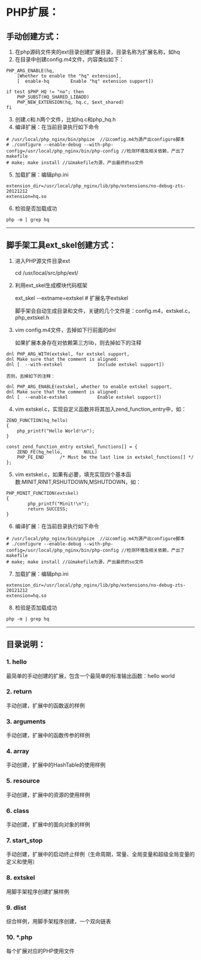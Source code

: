 # PHP扩展：


## 手动创建方式：

1. 在php源码文件夹的ext目录创建扩展目录，目录名称为扩展名称，如hq
2. 在目录中创建config.m4文件，内容类似如下：

```
PHP_ARG_ENABLE(hq,
    [Whether to enable the "hq" extension],
    [  enable-hq        Enable "hq" extension support])

if test $PHP_HQ != "no"; then
    PHP_SUBST(HQ_SHARED_LIBADD)
    PHP_NEW_EXTENSION(hq, hq.c, $ext_shared)
fi
```
3. 创建.c和.h两个文件，比如hq.c和php_hq.h
4. 编译扩展：在当前目录执行如下命令

```
# /usr/local/php_nginx/bin/phpize  //以comfig.m4为源产出configure脚本
# ./configure --enable-debug --with-php-config=/usr/local/php_nginx/bin/php-config //检测环境及相关依赖，产出了makefile
# make; make install //以makefile为源，产出最终的so文件
```
5. 加载扩展：编辑php.ini
```
extension_dir=/usr/local/php_nginx/lib/php/extensions/no-debug-zts-20121212
extension=hq.so
```
6. 检验是否加载成功

```
php -m | grep hq
```

---


## 脚手架工具ext_skel创建方式：
1. 进入PHP源文件目录ext

   cd /usr/local/src/php/ext/
2. 利用ext_skel生成模块代码框架

   ext_skel --extname=extskel   # 扩展名字extskel
   
   脚手架会自动生成目录和文件，关键的几个文件是：config.m4，extskel.c，php_extskel.h
3. vim config.m4文件，去掉如下行前面的dnl

    如果扩展本身存在对依赖第三方lib，则去掉如下的注释
```
dnl PHP_ARG_WITH(extskel, for extskel support,
dnl Make sure that the comment is aligned:
dnl [  --with-extskel             Include extskel support])
```
    否则，去掉如下的注释：
    
```
dnl PHP_ARG_ENABLE(extskel, whether to enable extskel support,
dnl Make sure that the comment is aligned:
dnl [  --enable-extskel           Enable extskel support])
```

4. vim extskel.c，实现自定义函数并将其加入zend_function_entry中，如：

```
ZEND_FUNCTION(hq_hello)
{
    php_printf("Hello World!\n");
}

const zend_function_entry extskel_functions[] = {
    ZEND_FE(hq_hello,        NULL)
    PHP_FE_END      /* Must be the last line in extskel_functions[] */
};
```

5. vim extskel.c，如果有必要，填充实现四个基本函数:MINIT,RINIT,RSHUTDOWN,MSHUTDOWN，如：

```
PHP_MINIT_FUNCTION(extskel)
{       
        php_printf("Minit!\n");
        return SUCCESS;
}
```
6. 编译扩展：在当前目录执行如下命令

```
# /usr/local/php_nginx/bin/phpize  //以comfig.m4为源产出configure脚本
# ./configure --enable-debug --with-php-config=/usr/local/php_nginx/bin/php-config //检测环境及相关依赖，产出了makefile
# make; make install //以makefile为源，产出最终的so文件
``` 
7. 加载扩展：编辑php.ini
```
extension_dir=/usr/local/php_nginx/lib/php/extensions/no-debug-zts-20121212
extension=hq.so
```
8. 检验是否加载成功

```
php -m | grep hq
```

---

## 目录说明：
### 1. hello
最简单的手动创建的扩展，包含一个最简单的标准输出函数：hello world
### 2. return
手动创建，扩展中的函数返的样例
### 3. arguments
手动创建，扩展中的函数传参的样例
### 4. array
手动创建，扩展中的HashTable的使用样例
### 5. resource
手动创建，扩展中的资源的使用样例
### 6. class
手动创建，扩展中的面向对象的样例
### 7. start_stop
手动创建，扩展中的启动终止样例（生命周期，常量、全局变量和超级全局变量的定义和使用）
### 8. extskel
用脚手架程序创建扩展样例
### 9. dlist
综合样例，用脚手架程序创建，一个双向链表
### 10. *.php
每个扩展对应的PHP使用文件